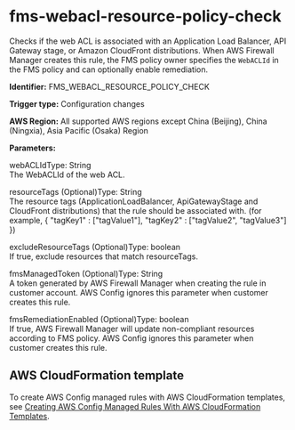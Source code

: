 # fms\-webacl\-resource\-policy\-check<a name="fms-webacl-resource-policy-check"></a>

Checks if the web ACL is associated with an Application Load Balancer, API Gateway stage, or Amazon CloudFront distributions\. When AWS Firewall Manager creates this rule, the FMS policy owner specifies the `WebACLId` in the FMS policy and can optionally enable remediation\.

**Identifier:** FMS\_WEBACL\_RESOURCE\_POLICY\_CHECK

**Trigger type:** Configuration changes

**AWS Region:** All supported AWS regions except China \(Beijing\), China \(Ningxia\), Asia Pacific \(Osaka\) Region

**Parameters:**

webACLIdType: String  
The WebACLId of the web ACL\.

resourceTags \(Optional\)Type: String  
The resource tags \(ApplicationLoadBalancer, ApiGatewayStage and CloudFront distributions\) that the rule should be associated with\. \(for example, \{ "tagKey1" : \["tagValue1"\], "tagKey2" : \["tagValue2", "tagValue3"\] \}\)

excludeResourceTags \(Optional\)Type: boolean  
If true, exclude resources that match resourceTags\.

fmsManagedToken \(Optional\)Type: String  
A token generated by AWS Firewall Manager when creating the rule in customer account\. AWS Config ignores this parameter when customer creates this rule\.

fmsRemediationEnabled \(Optional\)Type: boolean  
If true, AWS Firewall Manager will update non\-compliant resources according to FMS policy\. AWS Config ignores this parameter when customer creates this rule\.

## AWS CloudFormation template<a name="w29aac11c33c17b7d195c15"></a>

To create AWS Config managed rules with AWS CloudFormation templates, see [Creating AWS Config Managed Rules With AWS CloudFormation Templates](aws-config-managed-rules-cloudformation-templates.md)\.